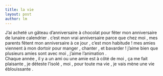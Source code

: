 ```yaml
---
title: la vie 
layout: post
author: lm
---
```

<p>J’ai acheté un gâteau d’anniversaire à chocolat pour fêter mon anniversaire de lunaire calendrier . c’est mon vrai anniversaire parce que chez moi , mes parents fêtent mon anniversaire à ce jour , c’est mon habitude ! mes amies viennent à mon dortoir pour manger , chanter , et bavarder ! j’aime bien que plusieurs amies sont avec moi , j’aime l’animation .<br />
Chaque année , il y a un ami ou une amie est à côté de moi , ça me fait plaisante , je déteste l’isolé , moi , pour toute ma vie , je vais mène une vie éblouissante . </p>
